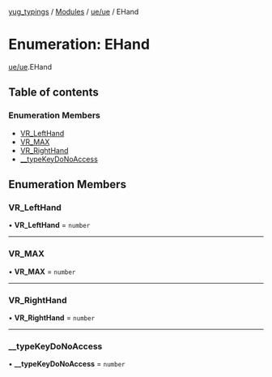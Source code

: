 [yug_typings](../README.md) / [Modules](../modules.md) / [ue/ue](../modules/ue_ue.md) / EHand

# Enumeration: EHand

[ue/ue](../modules/ue_ue.md).EHand

## Table of contents

### Enumeration Members

- [VR\_LeftHand](ue_ue.EHand.md#vr_lefthand)
- [VR\_MAX](ue_ue.EHand.md#vr_max)
- [VR\_RightHand](ue_ue.EHand.md#vr_righthand)
- [\_\_typeKeyDoNoAccess](ue_ue.EHand.md#__typekeydonoaccess)

## Enumeration Members

### VR\_LeftHand

• **VR\_LeftHand** = `number`

___

### VR\_MAX

• **VR\_MAX** = `number`

___

### VR\_RightHand

• **VR\_RightHand** = `number`

___

### \_\_typeKeyDoNoAccess

• **\_\_typeKeyDoNoAccess** = `number`
